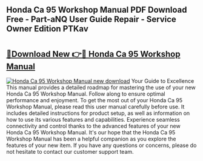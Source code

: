 ## Honda Ca 95 Workshop Manual PDF Download Free - Part-aNQ User Guide Repair - Service Owner Edition PTKav

# <h2><a href="http://bc64262.oget.top/?id=Honda+Ca+95+Workshop+Manual">🔗Download New 👉🔴 Honda Ca 95 Workshop Manual</a></h2>

[![Honda Ca 95 Workshop Manual new download](https://i.imgur.com/5g1atiW.png)](http://bc64262.oget.top/?id=Honda+Ca+95+Workshop+Manual)
Your Guide to Excellence This manual provides a detailed roadmap for mastering the use of your new Honda Ca 95 Workshop Manual. Follow along to ensure optimal performance and enjoyment. To get the most out of your Honda Ca 95 Workshop Manual, please read this user manual carefully before use. It includes detailed instructions for product setup, as well as information on how to use its various features and capabilities. Experience seamless connectivity and control thanks to the advanced features of your new Honda Ca 95 Workshop Manual. It's our hope that the Honda Ca 95 Workshop Manual has been a helpful companion as you explore the features of your new item. If you have any questions or concerns, please do not hesitate to contact our customer support team.
